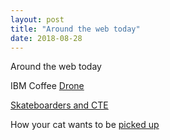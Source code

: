 ```yaml
---
layout: post
title: "Around the web today"
date: 2018-08-28
---
```


Around the web today  

IBM Coffee [Drone](https://patents.google.com/patent/US20170174343A1/en)  

[Skateboarders and CTE](http://www.jenkemmag.com/home/2018/08/28/skateboarders-worried-cte/)  

How your cat wants to be [picked up](https://boingboing.net/2018/08/28/this-is-how-your-cat-wants-to.html)
